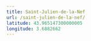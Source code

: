 ```yaml
---
title: Saint-Julien-de-la-Nef
url: /saint-julien-de-la-nef/
latitude: 43.965147300000005
longitude: 3.6882662
---
```

